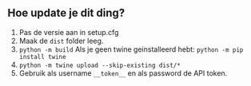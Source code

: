 ## Hoe update je dit ding?

1. Pas de versie aan in setup.cfg
1. Maak de `dist` folder leeg. 
1. `python -m build`
   Als je geen twine geinstalleerd hebt:
   `python -m pip install twine`
1. `python -m twine upload --skip-existing dist/*`
1. Gebruik als username `__token__` en als password de API token.